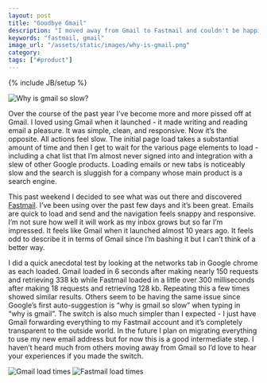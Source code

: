 ```yaml
---
layout: post
title: "Goodbye Gmail"
description: "I moved away from Gmail to Fastmail and couldn't be happier. Gmail just got to be a big pain in the ass to use."
keywords: "fastmail, gmail"
image_url: "/assets/static/images/why-is-gmail.png"
category:
tags: ["#product"]
---
```

{% include JB/setup %}

<img src="{{ IMG_PATH }}why-is-gmail.png" alt="Why is gmail so slow?" /> <br/>

Over the course of the past year I’ve become more and more pissed off at Gmail. I loved using Gmail when it launched - it made writing and reading email a pleasure. It was simple, clean, and responsive. Now it’s the opposite. All actions feel slow. The initial page load takes a substantial amount of time and then I get to wait for the various page elements to load - including a chat list that I’m almost never signed into and integration with a slew of other Google products. Loading emails or new tabs is noticeably slow and the search is sluggish for a company whose main product is a search engine.

This past weekend I decided to see what was out there and discovered <a href="https://www.fastmail.fm/" target="_blank">Fastmail</a>. I’ve been using over the past few days and it’s been great. Emails are quick to load and send and the navigation feels snappy and responsive. I’m not sure how well it will work as my inbox grows but so far I’m impressed. It feels like Gmail when it launched almost 10 years ago. It feels odd to describe it in terms of Gmail since I’m bashing it but I can’t think of a better way.

I did a quick anecdotal test by looking at the networks tab in Google chrome as each loaded. Gmail loaded in 6 seconds after making nearly 150 requests and retrieving 338 kb while Fastmail loaded in a little over 300 milliseconds after making 18 requests and retrieving 128 kb. Repeating this a few times showed similar results. Others seem to be having the same issue since Google’s first auto-suggestion is “why is gmail so slow” when typing in “why is gmail”. The switch is also much simpler than I expected - I just have Gmail forwarding everything to my Fastmail account and it’s completely transparent to the outside world. In the future I plan on migrating everything to use my new email address but for now this is a good intermediate step. I haven’t heard much from others moving away from Gmail so I’d love to hear your experiences if you made the switch.

<img src="{{ IMG_PATH }}gmail-load.png" alt="Gmail load times" />
<img src="{{ IMG_PATH }}fastmail-load.png" alt="Fastmail load times" />
